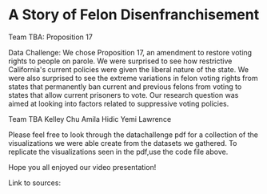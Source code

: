 # A Story of Felon Disenfranchisement
Team TBA: Proposition 17

Data Challenge: We chose Proposition 17, an amendment to restore voting rights to people on parole. We were surprised to see how restrictive California's current policies were given the liberal nature of the state. We were also surprised to see the extreme variations in felon voting rights from states that permanently ban current and previous felons from voting to states that allow current prisoners to vote. Our research question was aimed at looking into factors related to suppressive voting policies. 

Team TBA 
Kelley Chu
Amila Hidic
Yemi Lawrence

Please feel free to look through the datachallenge pdf for a collection of the visualizations we were able create from the datasets we gathered. To replicate the visualizations seen in the pdf,use the code file above.

Hope you all enjoyed our video presentation!

Link to sources:
